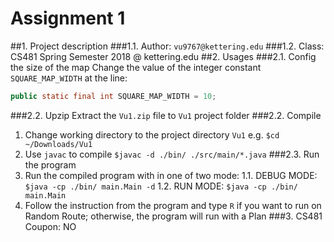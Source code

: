 # Assignment 1
##1. Project description
###1.1. Author: `vu9767@kettering.edu`
###1.2. Class: CS481 Spring Semester 2018 @ kettering.edu
##2. Usages
###2.1. Config the size of the map
Change the value of the integer constant `SQUARE_MAP_WIDTH` at the line:
```java
public static final int SQUARE_MAP_WIDTH = 10;
```
###2.2. Upzip
Extract the `Vu1.zip` file to `Vu1` project folder
###2.2. Compile
1. Change working directory to the project directory `Vu1`
e.g. `$cd ~/Downloads/Vu1`
2. Use `javac` to compile
`$javac -d ./bin/ ./src/main/*.java`
###2.3. Run the program
1. Run the compiled program with in one of two mode:
1.1. DEBUG MODE: `$java -cp ./bin/ main.Main -d`
1.2. RUN MODE: `$java -cp ./bin/ main.Main`
2. Follow the instruction from the program and type `R` if you want to run on Random Route; otherwise, the program will run with a Plan
###3. CS481 Coupon: NO
